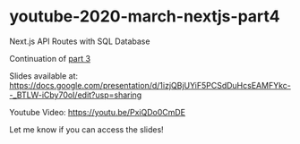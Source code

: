 # youtube-2020-march-nextjs-part4
Next.js API Routes with SQL Database

Continuation of [part 3](https://github.com/bmvantunes/youtube-2020-march-nextjs-part3)

Slides available at: https://docs.google.com/presentation/d/1izjQBjUYiF5PCSdDuHcsEAMFYkc--_BTLW-iCby70oI/edit?usp=sharing


Youtube Video: https://youtu.be/PxiQDo0CmDE

Let me know if you can access the slides!
